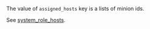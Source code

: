 
The value of `assigned_hosts` key is a lists of minion ids.

See [system_role_hosts](docs/projects/common/pillars/system_host_roles/readme.md).


